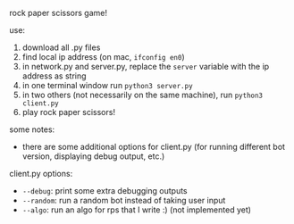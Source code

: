 rock paper scissors game!

use:
1) download all .py files
2) find local ip address (on mac, `ifconfig en0`) 
3) in network.py and server.py, replace the `server` variable with the ip address as string
4) in one terminal window run `python3 server.py`
5) in two others (not necessarily on the same machine), run `python3 client.py`
6) play rock paper scissors!

some notes:

- there are some additional options for client.py (for running different bot version, displaying debug output, etc.)

client.py options:

- `--debug`: print some extra debugging outputs
- `--random`: run a random bot instead of taking user input
- `--algo`: run an algo for rps that I write :) (not implemented yet)